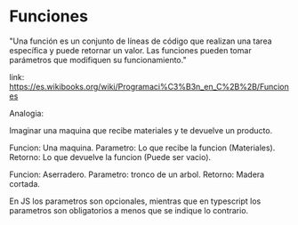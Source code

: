 # Funciones

"Una función es un conjunto de líneas de código que realizan una tarea específica y puede retornar un valor. Las funciones pueden tomar parámetros que modifiquen su funcionamiento."

link: https://es.wikibooks.org/wiki/Programaci%C3%B3n_en_C%2B%2B/Funciones

Analogia:

Imaginar una maquina que recibe materiales y te devuelve un producto.

Funcion: Una maquina.
Parametro: Lo que recibe la funcion (Materiales).
Retorno: Lo que devuelve la funcion (Puede ser vacio).


Funcion: Aserradero.
Parametro: tronco de un arbol.
Retorno: Madera cortada.

En JS los parametros son opcionales, mientras que en typescript los parametros son obligatorios a menos que se indique lo contrario.